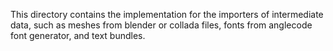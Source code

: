 This directory contains the implementation for the importers of intermediate data, such as meshes from blender or collada files, fonts from anglecode font generator, and text bundles.